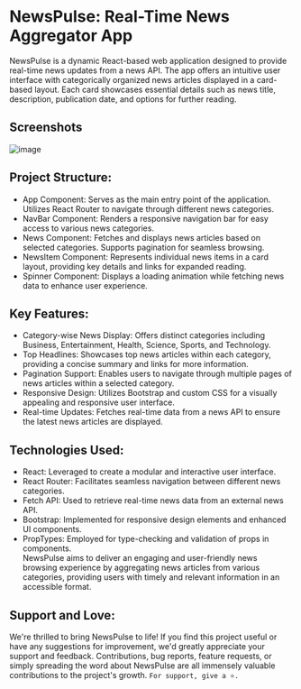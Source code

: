 # NewsPulse: Real-Time News Aggregator App
NewsPulse is a dynamic React-based web application designed to provide real-time news updates from a news API. The app offers an intuitive user interface with categorically organized news articles displayed in a card-based layout. Each card showcases essential details such as news title, description, publication date, and options for further reading.

## Screenshots
![image](https://github.com/sahil-gpm/newsfeed/assets/142321110/e93b11fe-d20d-44c3-bbf6-2e53d7c9bcd3)





## Project Structure:
- App Component: Serves as the main entry point of the application. Utilizes React Router to navigate through different news categories.<br>
- NavBar Component: Renders a responsive navigation bar for easy access to various news categories.<br>
- News Component: Fetches and displays news articles based on selected categories. Supports pagination for seamless browsing.<br>
- NewsItem Component: Represents individual news items in a card layout, providing key details and links for expanded reading.<br>
- Spinner Component: Displays a loading animation while fetching news data to enhance user experience.<br>

## Key Features:
- Category-wise News Display: Offers distinct categories including Business, Entertainment, Health, Science, Sports, and Technology.<br>
- Top Headlines: Showcases top news articles within each category, providing a concise summary and links for more information.<br>
- Pagination Support: Enables users to navigate through multiple pages of news articles within a selected category.<br>
- Responsive Design: Utilizes Bootstrap and custom CSS for a visually appealing and responsive user interface.<br>
- Real-time Updates: Fetches real-time data from a news API to ensure the latest news articles are displayed.<br>

## Technologies Used:
- React: Leveraged to create a modular and interactive user interface.<br>
- React Router: Facilitates seamless navigation between different news categories.<br>
- Fetch API: Used to retrieve real-time news data from an external news API.<br>
- Bootstrap: Implemented for responsive design elements and enhanced UI components.<br>
- PropTypes: Employed for type-checking and validation of props in components.<br>
NewsPulse aims to deliver an engaging and user-friendly news browsing experience by aggregating news articles from various categories, providing users with timely and relevant information in an accessible format.<br>

## Support and Love:
We're thrilled to bring NewsPulse to life! If you find this project useful or have any suggestions for improvement, we'd greatly appreciate your support and feedback. Contributions, bug reports, feature requests, or simply spreading the word about NewsPulse are all immensely valuable contributions to the project's growth.
`For support, give a ⭐️.`
